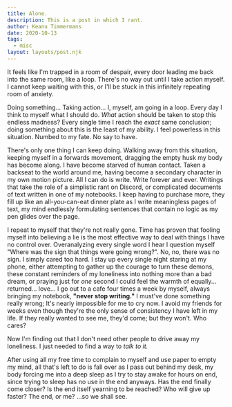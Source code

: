 ```yaml
---
title: Alone.
description: This is a post in which I rant.
author: Keanu Timmermans
date: 2020-10-13
tags:
  - misc
layout: layouts/post.njk
---
```

It feels like I'm trapped in a room of despair, every door leading me back into the same room, like a loop. There's no way out until I take action myself. I cannot keep waiting with this, or I'll be stuck in this infinitely repeating room of anxiety.

Doing something... Taking action...
I, myself, am going in a loop. Every day I think to myself what I should do. *What* action should be taken to stop this endless madness? Every single time I reach the *exact* same conclusion; doing something about this is the least of my ability. I feel powerless in this situation. Numbed to my fate. No say to have.

There's only one thing I can keep doing. Walking away from this situation, keeping myself in a forwards movement, dragging the empty husk my body has become along. I have become starved of human contact. Taken a backseat to the world around me, having become a secondary character in my own motion picture. All I can do is write. Write forever and ever. Writings that take the role of a simplistic rant on Discord, or complicated documents of text written in one of my notebooks. I keep having to purchase more, they fill up like an all-you-can-eat dinner plate as I write meaningless pages of text, my mind endlessly formulating sentences that contain no logic as my pen glides over the page.

I repeat to myself that they're not really gone. Time has proven that fooling myself into believing a lie is the most effective way to deal with things I have no control over.
Overanalyzing every single word I hear I question myself "Where was the sign that things were going wrong?". No, no, there was no sign. I simply cared too hard.
I stay up every single night staring at my phone, either attempting to gather up the courage to turn these demons, these constant reminders of my loneliness into nothing more than a bad dream, or praying just for *one* second I could feel the warmth of equally... returned... love...
I go out to a cafe four times a week by myself, always bringing my notebook, **"never stop writing."**
I must've done something really wrong; It's nearly impossible for me to cry now.
I avoid my friends for weeks even though they're the only sense of consistency I have left in my life.
If they really wanted to see me, they'd come; but they won't. Who cares?

Now I'm finding out that I don't need other people to drive away my loneliness.
I just needed to find a way to *talk to it.*

After using all my free time to complain to myself and use paper to empty my mind, all that's left to do is fall over as I pass out behind my desk, my body forcing me into a deep sleep as I try to stay awake for hours on end, since trying to sleep has no use in the end anyways.
Has the end finally come closer?
Is the end itself yearning to be reached?
Who will give up faster?
The end, or me?
...so we shall see.
